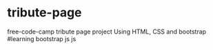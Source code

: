 # tribute-page
free-code-camp tribute page project
Using HTML, CSS and bootstrap 
#learning bootstrap
js 
js

